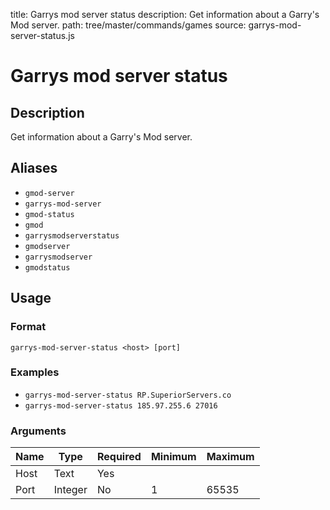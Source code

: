 title: Garrys mod server status
description: Get information about a Garry's Mod server.
path: tree/master/commands/games
source: garrys-mod-server-status.js

# Garrys mod server status

## Description

Get information about a Garry's Mod server.

## Aliases

* `gmod-server`
* `garrys-mod-server`
* `gmod-status`
* `gmod`
* `garrysmodserverstatus`
* `gmodserver`
* `garrysmodserver`
* `gmodstatus`

## Usage

### Format

`garrys-mod-server-status <host> [port]`

### Examples

* `garrys-mod-server-status RP.SuperiorServers.co`
* `garrys-mod-server-status 185.97.255.6 27016`

### Arguments

| Name | Type    | Required | Minimum | Maximum |
|------|---------|----------|---------|---------|
| Host | Text  | Yes      |         |         |
| Port | Integer | No       | 1       | 65535   |
